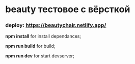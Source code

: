 # beauty тестовое с вёрсткой

### deploy: https://beautychair.netlify.app/

**npm install** for install dependances;

**npm run build** for build;

**npm run dev** for start devserver;
